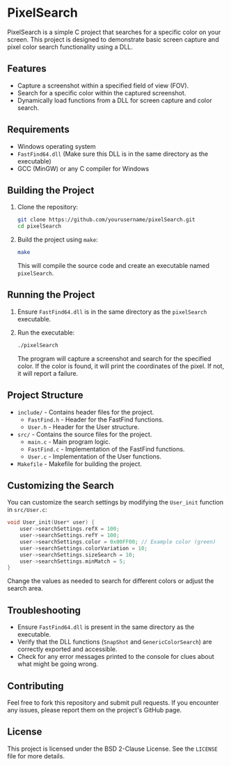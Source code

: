 # PixelSearch

PixelSearch is a simple C project that searches for a specific color on your screen. This project is designed to demonstrate basic screen capture and pixel color search functionality using a DLL.

## Features

- Capture a screenshot within a specified field of view (FOV).
- Search for a specific color within the captured screenshot.
- Dynamically load functions from a DLL for screen capture and color search.

## Requirements

- Windows operating system
- `FastFind64.dll` (Make sure this DLL is in the same directory as the executable)
- GCC (MinGW) or any C compiler for Windows

## Building the Project

1. Clone the repository:
   ```sh
   git clone https://github.com/yourusername/pixelSearch.git
   cd pixelSearch
   ```

2. Build the project using `make`:
   ```sh
   make
   ```

   This will compile the source code and create an executable named `pixelSearch`.

## Running the Project

1. Ensure `FastFind64.dll` is in the same directory as the `pixelSearch` executable.
2. Run the executable:
   ```sh
   ./pixelSearch
   ```

   The program will capture a screenshot and search for the specified color. If the color is found, it will print the coordinates of the pixel. If not, it will report a failure.

## Project Structure

- `include/` - Contains header files for the project.
  - `FastFind.h` - Header for the FastFind functions.
  - `User.h` - Header for the User structure.
- `src/` - Contains the source files for the project.
  - `main.c` - Main program logic.
  - `FastFind.c` - Implementation of the FastFind functions.
  - `User.c` - Implementation of the User functions.
- `Makefile` - Makefile for building the project.

## Customizing the Search

You can customize the search settings by modifying the `User_init` function in `src/User.c`:

```c
void User_init(User* user) {
    user->searchSettings.refX = 100;
    user->searchSettings.refY = 100;
    user->searchSettings.color = 0x00FF00; // Example color (green)
    user->searchSettings.colorVariation = 10;
    user->searchSettings.sizeSearch = 10;
    user->searchSettings.minMatch = 5;
}
```

Change the values as needed to search for different colors or adjust the search area.

## Troubleshooting

- Ensure `FastFind64.dll` is present in the same directory as the executable.
- Verify that the DLL functions (`SnapShot` and `GenericColorSearch`) are correctly exported and accessible.
- Check for any error messages printed to the console for clues about what might be going wrong.

## Contributing

Feel free to fork this repository and submit pull requests. If you encounter any issues, please report them on the project's GitHub page.

## License

This project is licensed under the BSD 2-Clause License. See the `LICENSE` file for more details.
